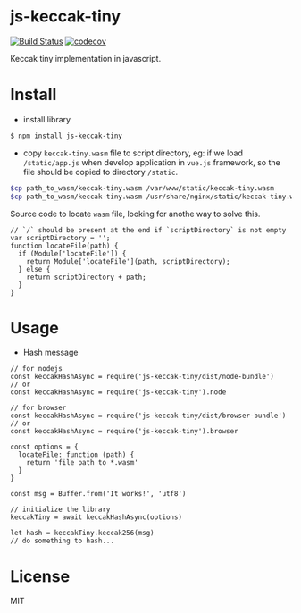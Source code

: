 # js-keccak-tiny
[![Build Status](https://travis-ci.org/sc0Vu/js-keccak-tiny.svg?branch=master)](https://travis-ci.org/sc0Vu/js-keccak-tiny)
[![codecov](https://codecov.io/gh/sc0Vu/js-keccak-tiny/branch/master/graph/badge.svg)](https://codecov.io/gh/sc0Vu/js-keccak-tiny)

Keccak tiny implementation in javascript.

# Install

* install library

```BASH
$ npm install js-keccak-tiny
```

* copy `keccak-tiny.wasm` file to script directory, eg: if we load `/static/app.js` when develop application in `vue.js` framework, so the file should be copied to directory `/static`.

```BASH
$cp path_to_wasm/keccak-tiny.wasm /var/www/static/keccak-tiny.wasm
$cp path_to_wasm/keccak-tiny.wasm /usr/share/nginx/static/keccak-tiny.wasm
```

Source code to locate `wasm` file, looking for anothe way to solve this.
```JS
// `/` should be present at the end if `scriptDirectory` is not empty
var scriptDirectory = '';
function locateFile(path) {
  if (Module['locateFile']) {
    return Module['locateFile'](path, scriptDirectory);
  } else {
    return scriptDirectory + path;
  }
}
```


# Usage

* Hash message
```JS
// for nodejs
const keccakHashAsync = require('js-keccak-tiny/dist/node-bundle')
// or
const keccakHashAsync = require('js-keccak-tiny').node

// for browser
const keccakHashAsync = require('js-keccak-tiny/dist/browser-bundle')
// or
const keccakHashAsync = require('js-keccak-tiny').browser

const options = {
  locateFile: function (path) {
    return 'file path to *.wasm'
  }
}

const msg = Buffer.from('It works!', 'utf8')

// initialize the library
keccakTiny = await keccakHashAsync(options)

let hash = keccakTiny.keccak256(msg)
// do something to hash...
```

# License

MIT
